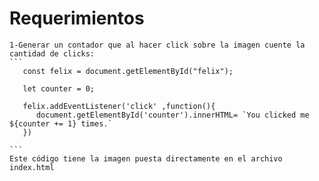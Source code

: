 # Requerimientos
    1-Generar un contador que al hacer click sobre la imagen cuente la cantidad de clicks:
    ``` 
       const felix = document.getElementById("felix");
       
       let counter = 0;

       felix.addEventListener('click' ,function(){
          document.getElementById('counter').innerHTML= `You clicked me ${counter += 1} times.`
       })

    ```
    Este código tiene la imagen puesta directamente en el archivo index.html